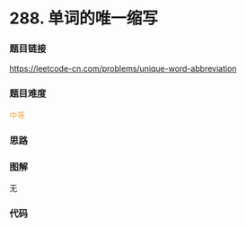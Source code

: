 # 288. 单词的唯一缩写

### 题目链接

https://leetcode-cn.com/problems/unique-word-abbreviation

### 题目难度

<font color=#F0AD4E>中等</font>

### 思路



### 图解

无

### 代码

```python
```